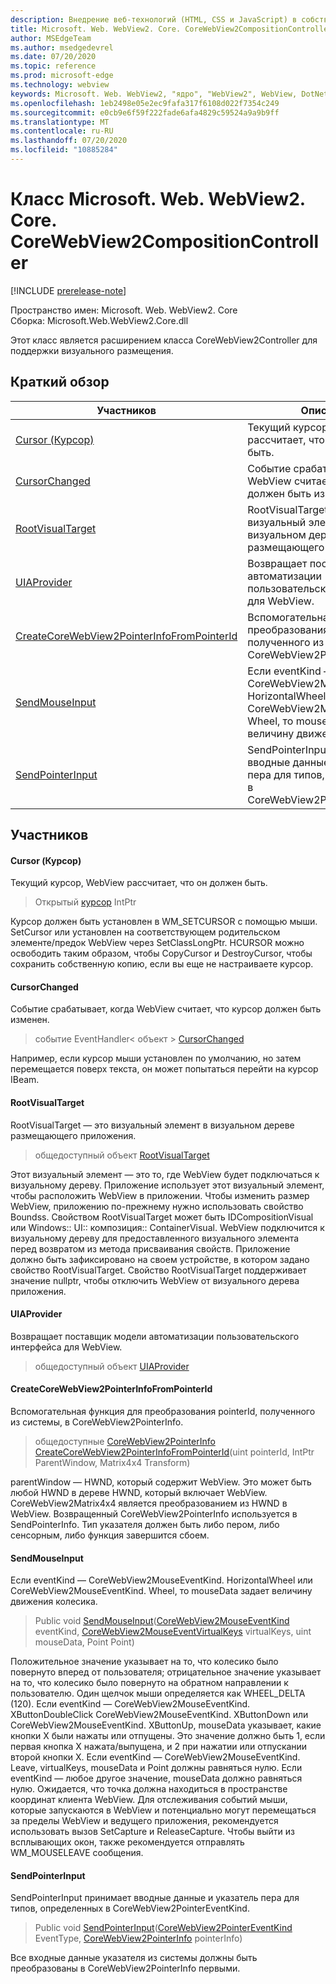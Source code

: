 ```yaml
---
description: Внедрение веб-технологий (HTML, CSS и JavaScript) в собственные приложения с помощью элемента управления Microsoft Edge WebView2
title: Microsoft. Web. WebView2. Core. CoreWebView2CompositionController
author: MSEdgeTeam
ms.author: msedgedevrel
ms.date: 07/20/2020
ms.topic: reference
ms.prod: microsoft-edge
ms.technology: webview
keywords: Microsoft. Web. WebView2, "ядро", "WebView2", WebView, DotNet, WPF, WinForms, App, EDGE, CoreWebView2, CoreWebView2Controller, браузерный элемент управления, EDGE HTML, Microsoft. Web. WebView2
ms.openlocfilehash: 1eb2498e05e2ec9fafa317f6108d022f7354c249
ms.sourcegitcommit: e0cb9e6f59f222fade6afa4829c59524a9a9b9ff
ms.translationtype: MT
ms.contentlocale: ru-RU
ms.lasthandoff: 07/20/2020
ms.locfileid: "10885284"
---
```

# Класс Microsoft. Web. WebView2. Core. CoreWebView2CompositionController 

[!INCLUDE [prerelease-note](../../includes/prerelease-note.md)]

Пространство имен: Microsoft. Web. WebView2. Core \
Сборка: Microsoft.Web.WebView2.Core.dll

Этот класс является расширением класса CoreWebView2Controller для поддержки визуального размещения.

## Краткий обзор

 Участников                        | Описания
--------------------------------|---------------------------------------------
[Cursor (Курсор)](#cursor) | Текущий курсор, WebView рассчитает, что он должен быть.
[CursorChanged](#cursorchanged) | Событие срабатывает, когда WebView считает, что курсор должен быть изменен.
[RootVisualTarget](#rootvisualtarget) | RootVisualTarget — это визуальный элемент в визуальном дереве размещающего приложения.
[UIAProvider](#uiaprovider) | Возвращает поставщик модели автоматизации пользовательского интерфейса для WebView.
[CreateCoreWebView2PointerInfoFromPointerId](#createcorewebview2pointerinfofrompointerid) | Вспомогательная функция для преобразования pointerId, полученного из системы, в CoreWebView2PointerInfo.
[SendMouseInput](#sendmouseinput) | Если eventKind — CoreWebView2MouseEventKind. HorizontalWheel или CoreWebView2MouseEventKind. Wheel, то mouseData задает величину движения колесика.
[SendPointerInput](#sendpointerinput) | SendPointerInput принимает вводные данные и указатель пера для типов, определенных в CoreWebView2PointerEventKind.

## Участников

#### Cursor (Курсор) 

Текущий курсор, WebView рассчитает, что он должен быть.

> Открытый [курсор](#cursor) IntPtr

Курсор должен быть установлен в WM_SETCURSOR с помощью мыши. SetCursor или установлен на соответствующем родительском элементе/предок WebView через SetClassLongPtr. HCURSOR можно освободить таким образом, чтобы CopyCursor и DestroyCursor, чтобы сохранить собственную копию, если вы еще не настраиваете курсор.

#### CursorChanged 

Событие срабатывает, когда WebView считает, что курсор должен быть изменен.

> событие EventHandler< объект > [CursorChanged](#cursorchanged)

Например, если курсор мыши установлен по умолчанию, но затем перемещается поверх текста, он может попытаться перейти на курсор IBeam.

#### RootVisualTarget 

RootVisualTarget — это визуальный элемент в визуальном дереве размещающего приложения.

> общедоступный объект [RootVisualTarget](#rootvisualtarget)

Этот визуальный элемент — это то, где WebView будет подключаться к визуальному дереву. Приложение использует этот визуальный элемент, чтобы расположить WebView в приложении. Чтобы изменить размер WebView, приложению по-прежнему нужно использовать свойство Boundss. Свойством RootVisualTarget может быть IDCompositionVisual или Windows:: UI:: композиция:: ContainerVisual. WebView подключится к визуальному дереву для предоставленного визуального элемента перед возвратом из метода присваивания свойств. Приложение должно быть зафиксировано на своем устройстве, в котором задано свойство RootVisualTarget. Свойство RootVisualTarget поддерживает значение nullptr, чтобы отключить WebView от визуального дерева приложения.

#### UIAProvider 

Возвращает поставщик модели автоматизации пользовательского интерфейса для WebView.

> общедоступный объект [UIAProvider](#uiaprovider)

#### CreateCoreWebView2PointerInfoFromPointerId 

Вспомогательная функция для преобразования pointerId, полученного из системы, в CoreWebView2PointerInfo.

> общедоступные [CoreWebView2PointerInfo](microsoft-web-webview2-core-corewebview2pointerinfo.md) [CreateCoreWebView2PointerInfoFromPointerId](#createcorewebview2pointerinfofrompointerid)(uint pointerId, IntPtr ParentWindow, Matrix4x4 Transform)

parentWindow — HWND, который содержит WebView. Это может быть любой HWND в дереве HWND, который включает WebView. CoreWebView2Matrix4x4 является преобразованием из HWND в WebView. Возвращенный CoreWebView2PointerInfo используется в SendPointerInfo. Тип указателя должен быть либо пером, либо сенсорным, либо функция завершится сбоем.

#### SendMouseInput 

Если eventKind — CoreWebView2MouseEventKind. HorizontalWheel или CoreWebView2MouseEventKind. Wheel, то mouseData задает величину движения колесика.

> Public void [SendMouseInput](#sendmouseinput)([CoreWebView2MouseEventKind](./namespace-microsoft-web-webview2-core.md) eventKind, [CoreWebView2MouseEventVirtualKeys](./namespace-microsoft-web-webview2-core.md) virtualKeys, uint mouseData, Point Point)

Положительное значение указывает на то, что колесико было повернуто вперед от пользователя; отрицательное значение указывает на то, что колесико было повернуто на обратном направлении к пользователю. Один щелчок мыши определяется как WHEEL_DELTA (120). Если eventKind — CoreWebView2MouseEventKind. XButtonDoubleClick CoreWebView2MouseEventKind. XButtonDown или CoreWebView2MouseEventKind. XButtonUp, mouseData указывает, какие кнопки X были нажаты или отпущены. Это значение должно быть 1, если первая кнопка X нажата/выпущена, и 2 при нажатии или отпускании второй кнопки X. Если eventKind — CoreWebView2MouseEventKind. Leave, virtualKeys, mouseData и Point должны равняться нулю. Если eventKind — любое другое значение, mouseData должно равняться нулю. Ожидается, что точка должна находиться в пространстве координат клиента WebView. Для отслеживания событий мыши, которые запускаются в WebView и потенциально могут перемещаться за пределы WebView и ведущего приложения, рекомендуется использовать вызов SetCapture и ReleaseCapture. Чтобы выйти из всплывающих окон, также рекомендуется отправлять WM_MOUSELEAVE сообщения.

#### SendPointerInput 

SendPointerInput принимает вводные данные и указатель пера для типов, определенных в CoreWebView2PointerEventKind.

> Public void [SendPointerInput](#sendpointerinput)([CoreWebView2PointerEventKind](./namespace-microsoft-web-webview2-core.md) EventType, [CoreWebView2PointerInfo](microsoft-web-webview2-core-corewebview2pointerinfo.md) pointerInfo)

Все входные данные указателя из системы должны быть преобразованы в CoreWebView2PointerInfo первыми.

